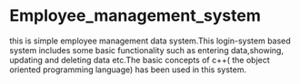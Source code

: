 # Employee_management_system
this is simple employee management data system.This login-system based system includes some basic functionality such as entering data,showing, updating and deleting data etc.The basic concepts of c++( the object oriented programming language) has been used in this system.
